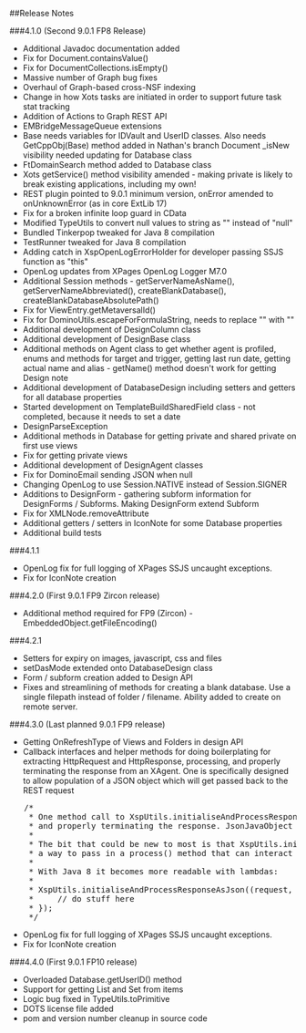 ##Release Notes

###4.1.0 (Second 9.0.1 FP8 Release)  

- Additional Javadoc documentation added
- Fix for Document.containsValue()
- Fix for DocumentCollections.isEmpty()
- Massive number of Graph bug fixes
- Overhaul of Graph-based cross-NSF indexing
- Change in how Xots tasks are initiated in order to support future task stat tracking
- Addition of Actions to Graph REST API
- EMBridgeMessageQueue extensions
- Base needs variables for IDVault and UserID classes. Also needs GetCppObj(Base) method added in Nathan's branch Document _isNew visibility needed updating for Database class
- FtDomainSearch method added to Database class
- Xots getService() method visibility amended - making private is likely to break existing applications, including my own!
- REST plugin pointed to 9.0.1 minimum version, onError amended to onUnknownError (as in core ExtLib 17)
- Fix for a broken infinite loop guard in CData
- Modified TypeUtils to convert null values to string as "" instead of "null"
- Bundled Tinkerpop tweaked for Java 8 compilation
- TestRunner tweaked for Java 8 compilation
- Adding catch in XspOpenLogErrorHolder for developer passing SSJS function as "this"
- OpenLog updates from XPages OpenLog Logger M7.0
- Additional Session methods - getServerNameAsName(), getServerNameAbbreviated(), createBlankDatabase(), createBlankDatabaseAbsolutePath()
- Fix for ViewEntry.getMetaversalId()
- Fix for DominoUtils.escapeForFormulaString, needs to replace "" with "\"
- Additional development of DesignColumn class
- Additional development of DesignBase class
- Additional methods on Agent class to get whether agent is profiled, enums and methods for target and trigger, getting last run date, getting actual name and alias - getName() method doesn't work for getting Design note
- Additional development of DatabaseDesign including setters and getters for all database properties
- Started development on TemplateBuildSharedField class - not completed, because it needs to set a date
- DesignParseException
- Additional methods in Database for getting private and shared private on first use views
- Fix for getting private views
- Additional development of DesignAgent classes
- Fix for DominoEmail sending JSON when null
- Changing OpenLog to use Session.NATIVE instead of Session.SIGNER
- Additions to DesignForm - gathering subform information for DesignForms / Subforms. Making DesignForm extend Subform
- Fix for XMLNode.removeAttribute
- Additional getters / setters in IconNote for some Database properties
- Additional build tests

###4.1.1
- OpenLog fix for full logging of XPages SSJS uncaught exceptions.
- Fix for IconNote creation

###4.2.0 (First 9.0.1 FP9 Zircon release)

- Additional method required for FP9 (Zircon) - EmbeddedObject.getFileEncoding()

###4.2.1
- Setters for expiry on images, javascript, css and files
- setDasMode extended onto DatabaseDesign class
- Form / subform creation added to Design API
- Fixes and streamlining of methods for creating a blank database. Use a single filepath instead of folder / filename. Ability added to create on remote server.

###4.3.0 (Last planned 9.0.1 FP9 release)
- Getting OnRefreshType of Views and Folders in design API
- Callback interfaces and helper methods for doing boilerplating for extracting HttpRequest and HttpResponse, processing, and properly terminating the response from an XAgent. One is specifically designed to allow population of a JSON object which will get passed back to the REST request

<pre>
   /*
    * One method call to XspUtils.initialiseAndProcessResponse() does all the boilerplating for extracting the request, response and JsonJavaObject
    * and properly terminating the response. JsonJavaObject is basically the same as a Java Map. All gotchas are handled for you!
    *
    * The bit that could be new to most is that XspUtils.initialiseAndProcessResponseAsJson() takes an anonymous inner class as its method. This is just
    * a way to pass in a process() method that can interact with the request and response set up by XspUtils.initialiseAndProcessResponseAsJson()
    *
    * With Java 8 it becomes more readable with lambdas:
    *
    * XspUtils.initialiseAndProcessResponseAsJson((request, response, jsonObj) -> {
    *     // do stuff here
    * });
    */
</pre>

- OpenLog fix for full logging of XPages SSJS uncaught exceptions.
- Fix for IconNote creation

###4.4.0 (First 9.0.1 FP10 release)
- Overloaded Database.getUserID() method
- Support for getting List and Set from items
- Logic bug fixed in TypeUtils.toPrimitive
- DOTS license file added
- pom and version number cleanup in source code
